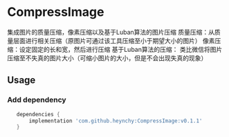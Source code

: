 # CompressImage
集成图片的质量压缩，像素压缩以及基于Luban算法的图片压缩
质量压缩：从质量层面进行相关压缩（原图片可通过该工具压缩至小于期望大小的图片）
像素压缩：设定固定的长和宽，然后进行压缩
基于Luban算法的压缩： 类比微信将图片压缩至不失真的图片大小（可缩小图片的大小，但是不会出现失真的现象）
## Usage
###  Add dependency

```groovy
   dependencies {
       implementation 'com.github.heynchy:CompressImage:v0.1.1'
   }
```
